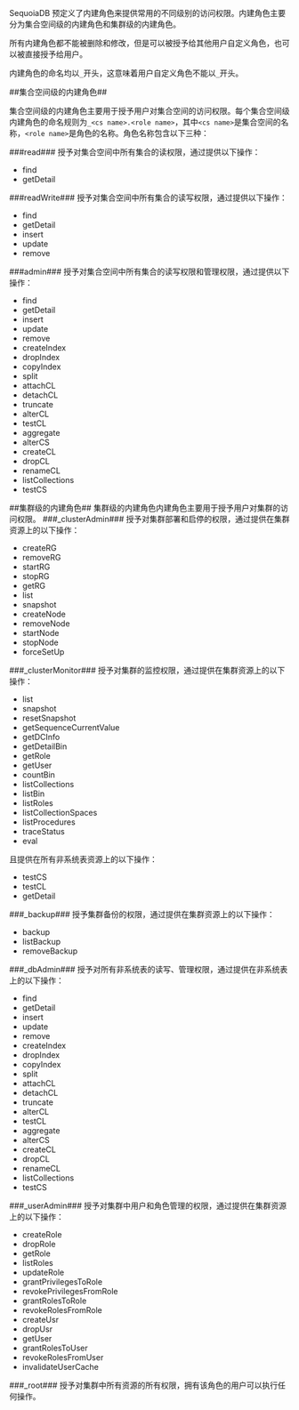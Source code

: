 
SequoiaDB 预定义了内建角色来提供常用的不同级别的访问权限。内建角色主要分为集合空间级的内建角色和集群级的内建角色。

所有内建角色都不能被删除和修改，但是可以被授予给其他用户自定义角色，也可以被直接授予给用户。

内建角色的命名均以`_`开头，这意味着用户自定义角色不能以`_`开头。

##集合空间级的内建角色##

集合空间级的内建角色主要用于授予用户对集合空间的访问权限。每个集合空间级内建角色的命名规则为`_<cs name>.<role name>`，其中`<cs name>`是集合空间的名称，`<role name>`是角色的名称。角色名称包含以下三种：

###read###
授予对集合空间中所有集合的读权限，通过提供以下操作：
* find
* getDetail
  
###readWrite###
授予对集合空间中所有集合的读写权限，通过提供以下操作：
* find
* getDetail
* insert
* update
* remove
  
###admin###
授予对集合空间中所有集合的读写权限和管理权限，通过提供以下操作：
* find
* getDetail
* insert
* update
* remove
* createIndex
* dropIndex
* copyIndex
* split
* attachCL
* detachCL
* truncate
* alterCL
* testCL
* aggregate
* alterCS
* createCL
* dropCL
* renameCL
* listCollections
* testCS
  
##集群级的内建角色##
集群级的内建角色内建角色主要用于授予用户对集群的访问权限。
###_clusterAdmin###
授予对集群部署和启停的权限，通过提供在集群资源上的以下操作：
* createRG
* removeRG
* startRG
* stopRG
* getRG
* list
* snapshot
* createNode
* removeNode
* startNode
* stopNode
* forceSetUp
  
###_clusterMonitor###
授予对集群的监控权限，通过提供在集群资源上的以下操作：
* list
* snapshot
* resetSnapshot
* getSequenceCurrentValue
* getDCInfo
* getDetailBin
* getRole
* getUser
* countBin
* listCollections
* listBin
* listRoles
* listCollectionSpaces
* listProcedures
* traceStatus
* eval

且提供在所有非系统表资源上的以下操作：
* testCS
* testCL
* getDetail
  
###_backup###
授予集群备份的权限，通过提供在集群资源上的以下操作：
* backup
* listBackup
* removeBackup
  
###_dbAdmin###
授予对所有非系统表的读写、管理权限，通过提供在非系统表上的以下操作：
* find
* getDetail
* insert
* update
* remove
* createIndex
* dropIndex
* copyIndex
* split
* attachCL
* detachCL
* truncate
* alterCL
* testCL
* aggregate
* alterCS
* createCL
* dropCL
* renameCL
* listCollections
* testCS
  
###_userAdmin###
授予对集群中用户和角色管理的权限，通过提供在集群资源上的以下操作：
* createRole
* dropRole
* getRole
* listRoles
* updateRole
* grantPrivilegesToRole
* revokePrivilegesFromRole
* grantRolesToRole
* revokeRolesFromRole
* createUsr
* dropUsr
* getUser
* grantRolesToUser
* revokeRolesFromUser
* invalidateUserCache
  
###_root###
授予对集群中所有资源的所有权限，拥有该角色的用户可以执行任何操作。
